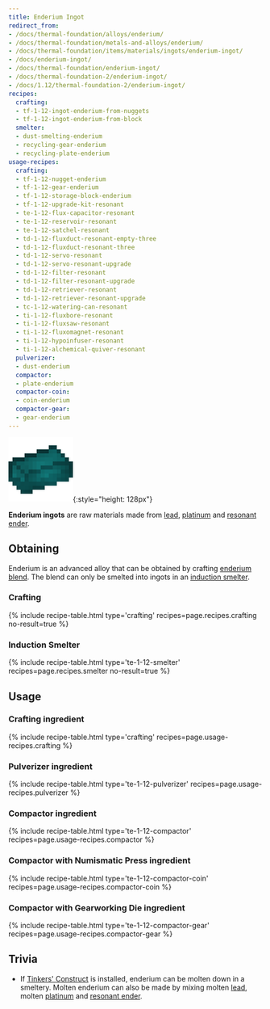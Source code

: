 ```yaml
---
title: Enderium Ingot
redirect_from:
- /docs/thermal-foundation/alloys/enderium/
- /docs/thermal-foundation/metals-and-alloys/enderium/
- /docs/thermal-foundation/items/materials/ingots/enderium-ingot/
- /docs/enderium-ingot/
- /docs/thermal-foundation/enderium-ingot/
- /docs/thermal-foundation-2/enderium-ingot/
- /docs/1.12/thermal-foundation-2/enderium-ingot/
recipes:
  crafting:
  - tf-1-12-ingot-enderium-from-nuggets
  - tf-1-12-ingot-enderium-from-block
  smelter:
  - dust-smelting-enderium
  - recycling-gear-enderium
  - recycling-plate-enderium
usage-recipes:
  crafting:
  - tf-1-12-nugget-enderium
  - tf-1-12-gear-enderium
  - tf-1-12-storage-block-enderium
  - tf-1-12-upgrade-kit-resonant
  - te-1-12-flux-capacitor-resonant
  - te-1-12-reservoir-resonant
  - te-1-12-satchel-resonant
  - td-1-12-fluxduct-resonant-empty-three
  - td-1-12-fluxduct-resonant-three
  - td-1-12-servo-resonant
  - td-1-12-servo-resonant-upgrade
  - td-1-12-filter-resonant
  - td-1-12-filter-resonant-upgrade
  - td-1-12-retriever-resonant
  - td-1-12-retriever-resonant-upgrade
  - tc-1-12-watering-can-resonant
  - ti-1-12-fluxbore-resonant
  - ti-1-12-fluxsaw-resonant
  - ti-1-12-fluxomagnet-resonant
  - ti-1-12-hypoinfuser-resonant
  - ti-1-12-alchemical-quiver-resonant
  pulverizer:
  - dust-enderium
  compactor:
  - plate-enderium
  compactor-coin:
  - coin-enderium
  compactor-gear:
  - gear-enderium
---
```


![Enderium ingot](/assets/images/thermal-foundation-2/ingot-enderium.png){:style="height: 128px"}


**Enderium ingots** are raw materials made from [lead](../lead-ingot/),
[platinum](../platinum-ingot/) and [resonant ender](../resonant-ender/).


Obtaining
---------

Enderium is an advanced alloy that can be obtained by crafting [enderium
blend](../enderium-blend/). The blend can only be smelted into ingots in an
[induction smelter](../../thermal-expansion/induction-smelter/).

### Crafting
{% include recipe-table.html type='crafting' recipes=page.recipes.crafting no-result=true %}

### Induction Smelter
{% include recipe-table.html type='te-1-12-smelter' recipes=page.recipes.smelter no-result=true %}


Usage
-----

### Crafting ingredient
{% include recipe-table.html type='crafting' recipes=page.usage-recipes.crafting %}

### Pulverizer ingredient
{% include recipe-table.html type='te-1-12-pulverizer' recipes=page.usage-recipes.pulverizer %}

### Compactor ingredient
{% include recipe-table.html type='te-1-12-compactor' recipes=page.usage-recipes.compactor %}

### Compactor with Numismatic Press ingredient
{% include recipe-table.html type='te-1-12-compactor-coin' recipes=page.usage-recipes.compactor-coin %}

### Compactor with Gearworking Die ingredient
{% include recipe-table.html type='te-1-12-compactor-gear' recipes=page.usage-recipes.compactor-gear %}


Trivia
------

* If [Tinkers'
  Construct](https://minecraft.curseforge.com/projects/tinkers-construct) is
  installed, enderium can be molten down in a smeltery. Molten enderium can also
  be made by mixing molten [lead](../lead-ingot/), molten
  [platinum](../platinum-ingot/) and [resonant ender](../resonant-ender/).
